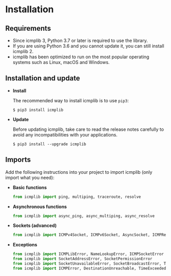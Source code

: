 # Installation

## Requirements

- Since icmplib 3, Python 3.7 or later is required to use the library.
- If you are using Python 3.6 and you cannot update it, you can still install icmplib 2.
- icmplib has been optimized to run on the most popular operating systems such as Linux, macOS and Windows.

## Installation and update

- **Install**

  The recommended way to install icmplib is to use `pip3`:

  ```shell
  $ pip3 install icmplib
  ```

- **Update**

  Before updating icmplib, take care to read the release notes carefully to avoid any incompatibilities with your applications.

  ```shell
  $ pip3 install --upgrade icmplib
  ```

## Imports

Add the following instructions into your project to import icmplib (only import what you need):

- **Basic functions**

  ```python
  from icmplib import ping, multiping, traceroute, resolve
  ```

- **Asynchronous functions**

  ```python
  from icmplib import async_ping, async_multiping, async_resolve
  ```

- **Sockets (advanced)**

  ```python
  from icmplib import ICMPv4Socket, ICMPv6Socket, AsyncSocket, ICMPRequest, ICMPReply
  ```

- **Exceptions**

  ```python
  from icmplib import ICMPLibError, NameLookupError, ICMPSocketError
  from icmplib import SocketAddressError, SocketPermissionError
  from icmplib import SocketUnavailableError, SocketBroadcastError, TimeoutExceeded
  from icmplib import ICMPError, DestinationUnreachable, TimeExceeded
  ```
